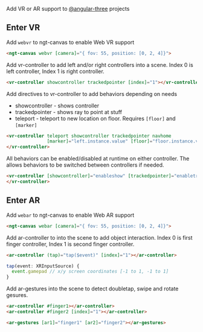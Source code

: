 Add VR or AR support to [@angular-three](https://github.com/nartc/angular-three) projects

## Enter VR

Add `webvr` to ngt-canvas to enable Web VR support
```html
<ngt-canvas webvr [camera]="{ fov: 55, position: [0, 2, 4]}">
```
Add vr-controller to add left and/or right controllers into a scene.  Index 0 is left controller, Index 1 is right controller.
```html
<vr-controller showcontroller trackedpointer [index]="1"></vr-controller>
```
Add directives to vr-controller to add behaviors depending on needs
* showcontroller - shows controller
* trackedpointer - shows ray to point at stuff
* teleport - teleport to new location on floor. Requires `[floor]` and `[marker]` 
```html
<vr-controller teleport showcontroller trackedpointer navhome 
               [marker]="left.instance.value" [floor]="floor.instance.value">
</vr-controller>
```

All behaviors can be enabled/disabled at runtime on either controller.  The allows behaviors to be switched between controllers if needed.
```html
<vr-controller [showcontroller]="enableshow" [trackedpointer]="enabletracking">
</vr-controller>

```

## Enter AR
Add `webar` to ngt-canvas to enable Web AR support
```html
<ngt-canvas webar [camera]="{ fov: 55, position: [0, 2, 4]}">
```
Add ar-controller to into the scene to add object interaction.  Index 0 is first finger controller, Index 1 is second finger controller.
```html
<ar-controller (tap)="tap($event)" [index]="1"></ar-controller>
```
```ts
tap(event: XRInputSource) {
  event.gamepad // x/y screen coordinates [-1 to 1, -1 to 1]
}
```
Add ar-gestures into the scene to detect doubletap, swipe and rotate gesures.
```html
<ar-controller #finger1></ar-controller>
<ar-controller #finger2 [index]="1"></ar-controller>

<ar-gestures [ar1]="finger1" [ar2]="finger2"></ar-gestures>
```
